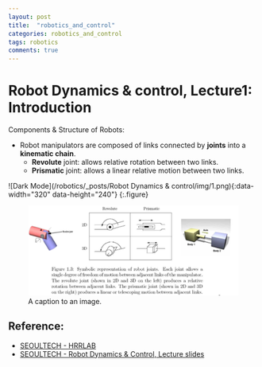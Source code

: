 ```yaml
---
layout: post
title:  "robotics_and_control"
categories: robotics_and_control
tags: robotics
comments: true
---
```


# Robot Dynamics & control, Lecture1: Introduction

Components & Structure of Robots:
-   Robot manipulators are composed of links connected by __joints__ into a __kinematic chain__.
    -   __Revolute__ joint: allows relative rotation between two links.
    -   __Prismatic__ joint: allows a linear relative motion between two links.

![Dark Mode](/robotics/_posts/Robot Dynamics & control/img/1.png){:data-width="320" data-height="240"}
{:.figure}

<figure>
  <img alt="An image with a caption" src="./img/1.png" class="lead" data-width="800" data-height="100" />
  <figcaption>A caption to an image.</figcaption>
</figure>


## Reference:
- [SEOULTECH - HRRLAB](http://hrrlab.com/)
- [SEOULTECH - Robot Dynamics & Control, Lecture slides](http://hrrlab.com/)